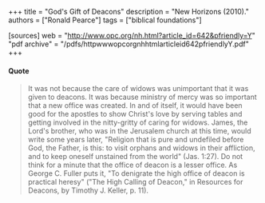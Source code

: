 +++
title = "God's Gift of Deacons"
description = "New Horizons (2010)."
authors = ["Ronald Pearce"]
tags = ["biblical foundations"]

[sources]
web = "http://www.opc.org/nh.html?article_id=642&pfriendly=Y"
"pdf archive" = "/pdfs/httpwwwopcorgnhhtmlarticleid642pfriendlyY.pdf"
+++

#### Quote

> It was not because the care of widows was unimportant that it was given to deacons. It was because ministry of mercy was so important that a new office was created. In and of itself, it would have been good for the apostles to show Christ's love by serving tables and getting involved in the nitty-gritty of caring for widows. James, the Lord's brother, who was in the Jerusalem church at this time, would write some years later, "Religion that is pure and undefiled before God, the Father, is this: to visit orphans and widows in their affliction, and to keep oneself unstained from the world" (Jas. 1:27). Do not think for a minute that the office of deacon is a lesser office. As George C. Fuller puts it, "To denigrate the high office of deacon is practical heresy" ("The High Calling of Deacon," in Resources for Deacons, by Timothy J. Keller, p. 11).